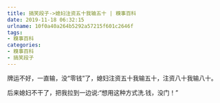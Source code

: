 ```yaml
---
title: 搞笑段子->媳妇注资五十我输五十 | 糗事百科
date: 2019-11-18 06:32:15
urlname: 10f0a40a264b5292a57215f601c2646f
tags: 
- 糗事百科
categories:
- 糗事百科
- 搞笑段子
---
```

牌运不好，一直输，没“零钱”了，媳妇注资五十我输五十，注资八十我输八十。

后来媳妇不干了，把我拉到一边说:“想用这种方式洗.钱，没门！”


